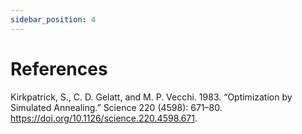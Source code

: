 ```yaml
---
sidebar_position: 4
---
```


# References

Kirkpatrick, S., C. D. Gelatt, and M. P. Vecchi. 1983. “Optimization by Simulated Annealing.” Science 220 (4598): 671–80. https://doi.org/10.1126/science.220.4598.671.
